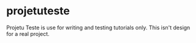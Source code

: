 # projetuteste

Projetu Teste is use for writing and testing tutorials only. This isn't design for a real project.

